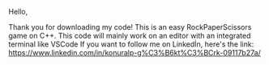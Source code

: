 Hello, 

Thank you for downloading my code!
This is an easy RockPaperScissors game on C++.
This code will mainly work on an editor with an integrated terminal like VSCode
If you want to follow me on Linkedİn, here's the link:
https://www.linkedin.com/in/konuralp-g%C3%B6kt%C3%BCrk-09117b27a/
